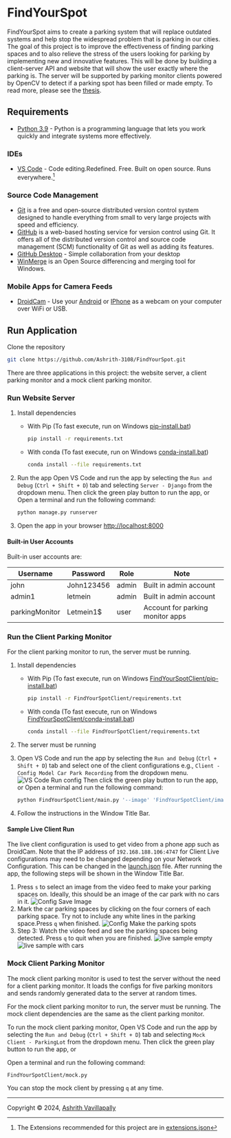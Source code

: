 
# FindYourSpot

FindYourSpot aims to create a parking system that will replace outdated systems and help stop the widespread problem that is parking in our cities. The goal of this project is to improve the effectiveness of finding parking spaces and to also relieve the stress of the users looking for parking by implementing new and innovative features. This will be done by building a client-server API and website that will show the user exactly where the parking is. The server will be supported by parking monitor clients powered by OpenCV to detect if a parking spot has been filled or made empty. To read more, please see the [thesis](./DOCX/thesis.pdf).

## Requirements

- [Python 3.9](https://www.python.org/downloads/) - Python is a programming language that lets you work quickly and integrate systems more effectively.

### IDEs

- [VS Code](https://code.visualstudio.com/) - Code editing.Redefined. Free. Built on open source. Runs everywhere.[^vs-code]

[^vs-code]: The Extensions recommended for this project are in [extensions.json](./.vscode/extensions.json)

### Source Code Management

- [Git](https://git-scm.com/) is a free and open-source distributed version control system designed to handle everything from small to very large projects with speed and efficiency.
- [GitHub](https://www.github.com) is a web-based hosting service for version control using Git. It offers all of the distributed version control and source code management (SCM) functionality of Git as well as adding its features.
- [GitHub Desktop](https://desktop.github.com/) - Simple collaboration from your desktop
- [WinMerge](https://winmerge.org/) is an Open Source differencing and merging tool for Windows.

### Mobile Apps for Camera Feeds

- [DroidCam](https://www.dev47apps.com/) - Use your [Android](https://play.google.com/store/apps/details?id=com.dev47apps.droidcam) or [IPhone](https://apps.apple.com/ie/app/droidcam-webcam-obs-camera/id1510258102) as a webcam on your computer over WiFi or USB.

## Run Application

Clone the repository

```bash
git clone https://github.com/Ashrith-3108/FindYourSpot.git

```

There are three applications in this project: the website server, a client parking monitor and a mock client parking monitor.

### Run Website Server

1. Install dependencies
    - With Pip (To fast execute, run on Windows [pip-install.bat](./pip-install.bat))

        ```bash
        pip install -r requirements.txt
        ```

    - With conda (To fast execute, run on Windows [conda-install.bat](./conda-install.bat))

        ```bash
        conda install --file requirements.txt
        ```

2. Run the app
    Open VS Code and run the app by selecting the `Run and Debug` (`Ctrl + Shift + D`) tab and selecting `Server - Django` from the dropdown menu. Then click the green play button to run the app, or
    Open a terminal and run the following command:

    ```bash
    python manage.py runserver
    ```

3. Open the app in your browser
    <http://localhost:8000>

#### Built-in User Accounts

Built-in user accounts are:

| Username       | Password   | Role  | Note                             |
|----------------|------------|-------|----------------------------------|
| john           | John123456 | admin | Built in admin account           |
| admin1         | letmein    | admin | Built in admin account           |
| parkingMonitor | Letmein1$  | user  | Account for parking monitor apps |

### Run the Client Parking Monitor

For the client parking monitor to run, the server must be running.

1. Install dependencies
    - With Pip (To fast execute, run on Windows [FindYourSpotClient/pip-install.bat](./FindYourSpotClient/pip-install.bat))

        ```bash
        pip install -r FindYourSpotClient/requirements.txt
        ```

    - With conda (To fast execute, run on Windows [FindYourSpotClient/conda-install.bat](./FindYourSpotClient/conda-install.bat))

        ```bash
        conda install --file FindYourSpotClient/requirements.txt
        ```

2. The server must be running
3. Open VS Code and run the app by selecting the `Run and Debug` (`Ctrl + Shift + D`) tab and select one of the client configurations e.g.,  `Client - Config Model Car Park Recording` from the dropdown menu. ![VS Code Run config](DOCX/images/readme/vs-code-run-config.png)
Then click the green play button to run the app, or
    Open a terminal and run the following command:

    ```bash
    python FindYourSpotClient/main.py '--image' 'FindYourSpotClient/images/live-sample-3.png' '--data' 'FindYourSpotClient/data/coordinates-live-sample.yml' '--video' 'FindYourSpotClient/videos/live-sample-3.mp4' '--start-frame' '400'
    ```

4. Follow the instructions in the Window Title Bar.

#### Sample Live Client Run

The live client configuration is used to get video from a phone app such as DroidCam. Note that the IP address of `192.168.188.106:4747` for Client Live configurations may need to be changed depending on your Network Configuration. This can be changed in the [launch.json](.vscode/launch.json) file. After running the app, the following steps will be shown in the Window Title Bar.

1. Press `s` to select an image from the video feed to make your parking spaces on. Ideally, this should be an image of the car park with no cars in it.
![Config Save Image](DOCX/images/readme/live-config-1-save-image.png)
2. Mark the car parking spaces by clicking on the four corners of each parking space. Try not to include any white lines in the parking space.Press `q` when finished.
![Config Make the parking spots](DOCX/images/readme/live-config-2-save-parking-spots.png)
3. Step 3: Watch the video feed and see the parking spaces being detected. Press `q` to quit when you are finished.
![live sample empty](DOCX/images/readme/live-sample-1-empty.png)
![live sample with cars](DOCX/images/readme/live-sample-2-cars.png)

### Mock Client Parking Monitor

The mock client parking monitor is used to test the server without the need for a client parking monitor.  It loads the configs for five parking monitors and sends randomly generated data to the server at random times.

For the mock client parking monitor to run, the server must be running. The mock client dependencies are the same as the client parking monitor.

To run the mock client parking monitor, Open VS Code and run the app by selecting the `Run and Debug` (`Ctrl + Shift + D`) tab and selecting `Mock Client - ParkingLot` from the dropdown menu. Then click the green play button to run the app, or

Open a terminal and run the following command:

```bash
FindYourSpotClient/mock.py
```

You can stop the mock client by pressing `q` at any time.

---
Copyright &copy; 2024, [Ashrith Vavillapally](https://github.com/rhys-lit)
